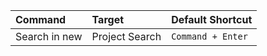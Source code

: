 | **Command**   | **Target**     | **Default Shortcut** |
| :------------ | :------------- | :------------------- |
| Search in new | Project Search | `Command + Enter`    |
